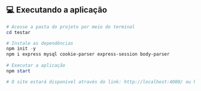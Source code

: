 <span id="executar">
 
## :computer: Executando a aplicação

``` powershell
# Acesse a pasta do projeto por meio do terminal
cd testar

# Instale as dependências
npm init -y
npm i express mysql cookie-parser express-session body-parser 
      
# Executar a aplicação
npm start

# O site estará disponível através do link: http://localhost:4000/ ou http://127.0.0.1:4000/
```

